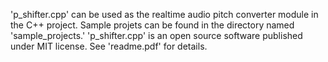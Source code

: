'p_shifter.cpp' can be used as the realtime audio pitch converter module in the C++ project.
Sample projets can be found in the directory named 'sample_projects.'
'p_shifter.cpp' is an open source software published under MIT license.
See 'readme.pdf' for details.
